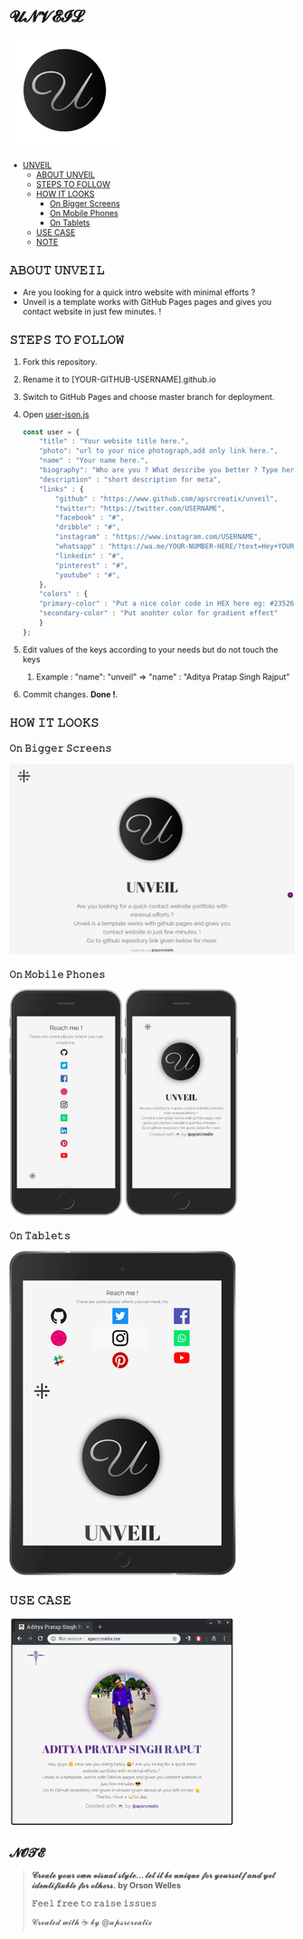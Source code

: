 # 𝓤𝓝𝓥𝓔𝓘𝓛
<img src="https://github.com/apsrcreatix/unveil/blob/master/assets/icons/icon_640.png" data-canonical-src="https://github.com/apsrcreatix/unveil/blob/master/assets/icons/icon_640.png" width="200" height="200" />

- [UNVEIL](#unveil)
    - [ABOUT UNVEIL](#about-unveil)
    - [STEPS TO FOLLOW](#steps-to-follow)
    - [HOW IT LOOKS](#how-it-looks)
        - [On Bigger Screens](#on-bigger-screens)
        - [On Mobile Phones](#on-mobile-phones)
        - [On Tablets](#on-tablets)
    - [USE CASE](#use-case)
    - [NOTE](#note)

## 𝙰𝙱𝙾𝚄𝚃 𝚄𝙽𝚅𝙴𝙸𝙻

- Are you looking for a quick intro website with minimal efforts ? 
- Unveil is a template works with GitHub Pages pages and gives you contact website in just few minutes. ! 

## 𝚂𝚃𝙴𝙿𝚂 𝚃𝙾 𝙵𝙾𝙻𝙻𝙾𝚆

1. Fork this repository.

2. Rename it to [YOUR-GITHUB-USERNAME].github.io

3. Switch to GitHub Pages and choose master branch for deployment.

4. Open  [user-json.js](https://github.com/apsrcreatix/unveil/blob/master/userinfo/user-json.js)

   ```js
   const user = {
       "title" : "Your website title here.",
       "photo": "url to your nice photograph,add only link here.",
       "name" : "Your name here.",
       "biography": "Who are you ? What describe you better ? Type here to let people know about you.",
       "description" : "short description for meta",
       "links" : {
           "github" : "https://www.github.com/apsrcreatix/unveil",
           "twitter": "https://twitter.com/USERNAME",
           "facebook" : "#",
           "dribble" : "#",
           "instagram" : "https://www.instagram.com/USERNAME",
           "whatsapp" : "https://wa.me/YOUR-NUMBER-HERE/?text=Hey+YOUR-NAME+%21+I+am+",
           "linkedin" : "#",
           "pinterest" : "#",
           "youtube" : "#",
       },
       "colors" : {
       "primary-color" : "Put a nice color code in HEX here eg: #23526",
       "secondary-color" : "Put anohter color for gradient effect"
       }
   };
   ```

5. Edit values of the keys according to your needs but do not touch the keys

   1. Example : "name": "unveil" => "name" : "Aditya Pratap Singh Rajput"

6. Commit changes. **Done !**.

## 𝙷𝙾𝚆 𝙸𝚃 𝙻𝙾𝙾𝙺𝚂

### 𝙾𝚗 𝙱𝚒𝚐𝚐𝚎𝚛 𝚂𝚌𝚛𝚎𝚎𝚗𝚜 

   <img src="https://github.com/apsrcreatix/unveil/blob/master/unveil-docs/bigger-screen.png" data-canonical-src="https://github.com/apsrcreatix/unveil/blob/master/unveil-docs/bigger-screen.png"/>

### 𝙾𝚗 𝙼𝚘𝚋𝚒𝚕𝚎 𝙿𝚑𝚘𝚗𝚎𝚜

   <img src="https://github.com/apsrcreatix/unveil/blob/master/unveil-docs/iphone-1.png" data-canonical-src="https://github.com/apsrcreatix/unveil/blob/master/unveil-docs/iphone-1.png" width="200" height="400" />

   <img src="https://github.com/apsrcreatix/unveil/blob/master/unveil-docs/iphone.png" data-canonical-src="https://github.com/apsrcreatix/unveil/blob/master/unveil-docs/iphone.png" width="200" height="400" />

### 𝙾𝚗 𝚃𝚊𝚋𝚕𝚎𝚝𝚜

   <img src="https://github.com/apsrcreatix/unveil/blob/master/unveil-docs/ipad.png" data-canonical-src="https://github.com/apsrcreatix/unveil/blob/master/unveil-docs/ipad.png" width="400"/>

## 𝚄𝚂𝙴 𝙲𝙰𝚂𝙴

<img src="https://github.com/apsrcreatix/unveil/blob/master/unveil-docs/use-case.png" data-canonical-src="https://github.com/apsrcreatix/unveil/blob/master/unveil-docs/use-case.png" width="400"/>

## 𝓝𝓞𝓣𝓔 

> **𝓒𝓻𝓮𝓪𝓽𝓮 𝔂𝓸𝓾𝓻 𝓸𝔀𝓷 𝓿𝓲𝓼𝓾𝓪𝓵 𝓼𝓽𝔂𝓵𝓮... 𝓵𝓮𝓽 𝓲𝓽 𝓫𝓮 𝓾𝓷𝓲𝓺𝓾𝓮 𝓯𝓸𝓻 𝔂𝓸𝓾𝓻𝓼𝓮𝓵𝓯 𝓪𝓷𝓭 𝔂𝓮𝓽 𝓲𝓭𝓮𝓷𝓽𝓲𝓯𝓲𝓪𝓫𝓵𝓮 𝓯𝓸𝓻 𝓸𝓽𝓱𝓮𝓻𝓼.**  **by Orson Welles**
>
> **𝙵𝚎𝚎𝚕 𝚏𝚛𝚎𝚎 𝚝𝚘 𝚛𝚊𝚒𝚜𝚎 𝚒𝚜𝚜𝚞𝚎𝚜**
>
> 𝓒𝓻𝓮𝓪𝓽𝓮𝓭 𝔀𝓲𝓽𝓱 ☕ 𝓫𝔂 @𝓪𝓹𝓼𝓻𝓬𝓻𝓮𝓪𝓽𝓲𝔁